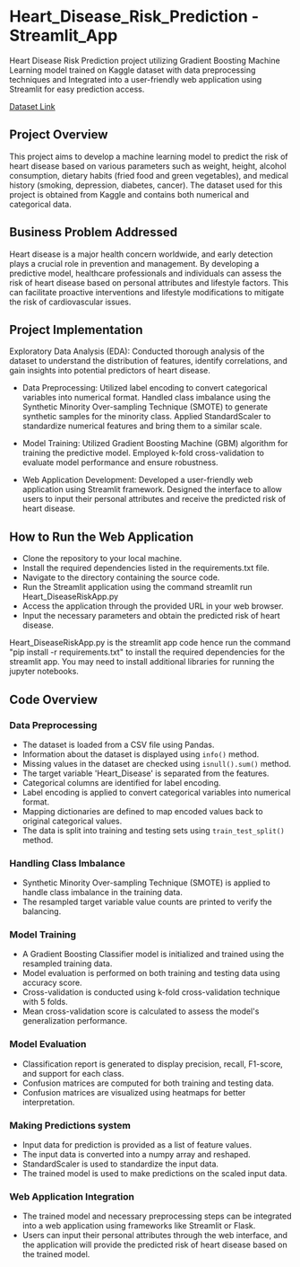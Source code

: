 # Heart_Disease_Risk_Prediction - Streamlit_App
Heart Disease Risk Prediction project utilizing Gradient Boosting Machine Learning model trained on Kaggle dataset with data preprocessing techniques and Integrated into a user-friendly web application using Streamlit for easy prediction access.

[Dataset Link](/kaggle/input/cardiovascular-diseases-risk-prediction-dataset)

## Project Overview
This project aims to develop a machine learning model to predict the risk of heart disease based on various parameters such as weight, height, alcohol consumption, dietary habits (fried food and green vegetables), and medical history (smoking, depression, diabetes, cancer). The dataset used for this project is obtained from Kaggle and contains both numerical and categorical data.


## Business Problem Addressed
Heart disease is a major health concern worldwide, and early detection plays a crucial role in prevention and management. By developing a predictive model, healthcare professionals and individuals can assess the risk of heart disease based on personal attributes and lifestyle factors. This can facilitate proactive interventions and lifestyle modifications to mitigate the risk of cardiovascular issues.


## Project Implementation
Exploratory Data Analysis (EDA): Conducted thorough analysis of the dataset to understand the distribution of features, identify correlations, and gain insights into potential predictors of heart disease.
- Data Preprocessing:
Utilized label encoding to convert categorical variables into numerical format.
Handled class imbalance using the Synthetic Minority Over-sampling Technique (SMOTE) to generate synthetic samples for the minority class.
Applied StandardScaler to standardize numerical features and bring them to a similar scale.

- Model Training:
Utilized Gradient Boosting Machine (GBM) algorithm for training the predictive model.
Employed k-fold cross-validation to evaluate model performance and ensure robustness.

- Web Application Development:
Developed a user-friendly web application using Streamlit framework.
Designed the interface to allow users to input their personal attributes and receive the predicted risk of heart disease.


## How to Run the Web Application
- Clone the repository to your local machine.
- Install the required dependencies listed in the requirements.txt file.
- Navigate to the directory containing the source code.
- Run the Streamlit application using the command streamlit run Heart_DiseaseRiskApp.py
- Access the application through the provided URL in your web browser.
- Input the necessary parameters and obtain the predicted risk of heart disease.

Heart_DiseaseRiskApp.py is the streamlit app code hence run the command "pip install -r requirements.txt" to install the required dependencies for the streamlit app.
You may need to install additional libraries for running the jupyter notebooks.

## Code Overview

### Data Preprocessing
- The dataset is loaded from a CSV file using Pandas.
- Information about the dataset is displayed using `info()` method.
- Missing values in the dataset are checked using `isnull().sum()` method.
- The target variable 'Heart_Disease' is separated from the features.
- Categorical columns are identified for label encoding.
- Label encoding is applied to convert categorical variables into numerical format.
- Mapping dictionaries are defined to map encoded values back to original categorical values.
- The data is split into training and testing sets using `train_test_split()` method.

### Handling Class Imbalance
- Synthetic Minority Over-sampling Technique (SMOTE) is applied to handle class imbalance in the training data.
- The resampled target variable value counts are printed to verify the balancing.

### Model Training
- A Gradient Boosting Classifier model is initialized and trained using the resampled training data.
- Model evaluation is performed on both training and testing data using accuracy score.
- Cross-validation is conducted using k-fold cross-validation technique with 5 folds.
- Mean cross-validation score is calculated to assess the model's generalization performance.

### Model Evaluation
- Classification report is generated to display precision, recall, F1-score, and support for each class.
- Confusion matrices are computed for both training and testing data.
- Confusion matrices are visualized using heatmaps for better interpretation.

### Making Predictions system 
- Input data for prediction is provided as a list of feature values.
- The input data is converted into a numpy array and reshaped.
- StandardScaler is used to standardize the input data.
- The trained model is used to make predictions on the scaled input data.

### Web Application Integration
- The trained model and necessary preprocessing steps can be integrated into a web application using frameworks like Streamlit or Flask.
- Users can input their personal attributes through the web interface, and the application will provide the predicted risk of heart disease based on the trained model.


